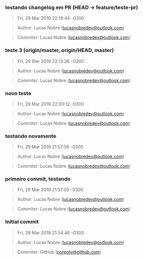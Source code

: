 ### testando changelog em PR (HEAD -> feature/teste-pr)
>Fri, 29 Mar 2019 22:19:44 -0300

>Author: Lucas Nobre (lucasnobredev@outlook.com)

>Commiter: Lucas Nobre (lucasnobredev@outlook.com)




### teste 3 (origin/master, origin/HEAD, master)
>Fri, 29 Mar 2019 22:13:36 -0300

>Author: Lucas Nobre (lucasnobredev@outlook.com)

>Commiter: Lucas Nobre (lucasnobredev@outlook.com)




### novo teste
>Fri, 29 Mar 2019 22:00:12 -0300

>Author: Lucas Nobre (lucasnobredev@outlook.com)

>Commiter: Lucas Nobre (lucasnobredev@outlook.com)




### testando novamente
>Fri, 29 Mar 2019 21:57:59 -0300

>Author: Lucas Nobre (lucasnobredev@outlook.com)

>Commiter: Lucas Nobre (lucasnobredev@outlook.com)




### primeiro commit, testando
>Fri, 29 Mar 2019 21:57:05 -0300

>Author: Lucas Nobre (lucasnobredev@outlook.com)

>Commiter: Lucas Nobre (lucasnobredev@outlook.com)




### Initial commit
>Fri, 29 Mar 2019 21:54:46 -0300

>Author: Lucas Nobre (lucasnobredev@outlook.com)

>Commiter: GitHub (noreply@github.com)




